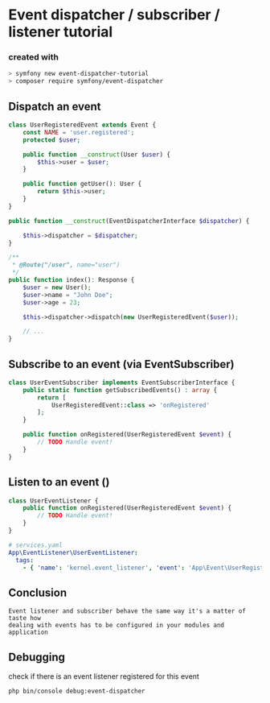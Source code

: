 # Event dispatcher / subscriber / listener tutorial

### created with 

~~~bash
> symfony new event-dispatcher-tutorial
> composer require symfony/event-dispatcher  
~~~

## Dispatch an event

~~~php
class UserRegisteredEvent extends Event {
    const NAME = 'user.registered';
    protected $user;

    public function __construct(User $user) {
        $this->user = $user;
    }

    public function getUser(): User {
        return $this->user;
    }
}
~~~

~~~php
public function __construct(EventDispatcherInterface $dispatcher) {

    $this->dispatcher = $dispatcher;
}

/**
 * @Route("/user", name="user")
 */
public function index(): Response {
    $user = new User();
    $user->name = "John Doe";
    $user->age = 23;

    $this->dispatcher->dispatch(new UserRegisteredEvent($user));

    // ...
}
~~~

## Subscribe to an event (via EventSubscriber)

~~~php
class UserEventSubscriber implements EventSubscriberInterface {
    public static function getSubscribedEvents() : array {
        return [
            UserRegisteredEvent::class => 'onRegistered'
        ];
    }

    public function onRegistered(UserRegisteredEvent $event) {
        // TODO Handle event!
    }
}
~~~

## Listen to an event ()

~~~php
class UserEventListener {
    public function onRegistered(UserRegisteredEvent $event) {
        // TODO Handle event!
    }
}
~~~

~~~yaml
# services.yaml
App\EventListener\UserEventListener:
  tags:
    - { 'name': 'kernel.event_listener', 'event': 'App\Event\UserRegisteredEvent', 'method': 'onRegistered' }
~~~

## Conclusion

~~~
Event listener and subscriber behave the same way it's a matter of taste how
dealing with events has to be configured in your modules and application
~~~

## Debugging

check if there is an event listener registered for this event

`php bin/console debug:event-dispatcher`
